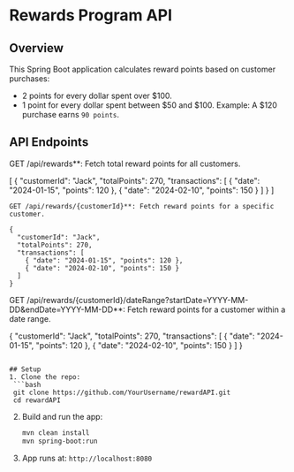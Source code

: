    

# Rewards Program API

## Overview
This Spring Boot application calculates reward points based on customer purchases:
- 2 points for every dollar spent over $100.
- 1 point for every dollar spent between $50 and $100.
Example: A $120 purchase earns `90 points`.

## API Endpoints

GET /api/rewards**: Fetch total reward points for all customers.
 
  [
    {
      "customerId": "Jack",
      "totalPoints": 270,
      "transactions": [
        { "date": "2024-01-15", "points": 120 },
        { "date": "2024-02-10", "points": 150 }
      ]
    }
  ]
  ```
GET /api/rewards/{customerId}**: Fetch reward points for a specific customer.
  
  {
    "customerId": "Jack",
    "totalPoints": 270,
    "transactions": [
      { "date": "2024-01-15", "points": 120 },
      { "date": "2024-02-10", "points": 150 }
    ]
  }
  ```
GET /api/rewards/{customerId}/dateRange?startDate=YYYY-MM-DD&endDate=YYYY-MM-DD**: Fetch reward points for a customer within a date range.
 
  {
    "customerId": "Jack",
    "totalPoints": 270,
    "transactions": [
      { "date": "2024-01-15", "points": 120 },
      { "date": "2024-02-10", "points": 150 }
    ]
  }
  ```

## Setup
1. Clone the repo:
   ```bash
   git clone https://github.com/YourUsername/rewardAPI.git
   cd rewardAPI
   ```
2. Build and run the app:
   ```bash
   mvn clean install
   mvn spring-boot:run
   ```
3. App runs at: `http://localhost:8080`
